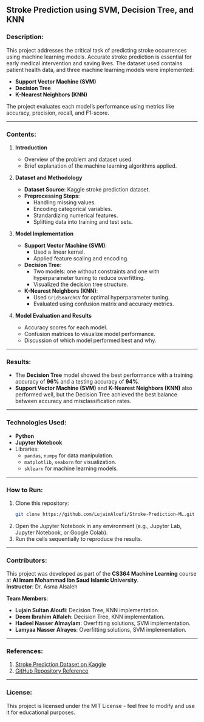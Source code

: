 
## **Stroke Prediction using SVM, Decision Tree, and KNN**

### **Description**:
This project addresses the critical task of predicting stroke occurrences using machine learning models. Accurate stroke prediction is essential for early medical intervention and saving lives. The dataset used contains patient health data, and three machine learning models were implemented:  
- **Support Vector Machine (SVM)**  
- **Decision Tree**  
- **K-Nearest Neighbors (KNN)**  

The project evaluates each model’s performance using metrics like accuracy, precision, recall, and F1-score.

---

### **Contents**:
1. **Introduction**  
   - Overview of the problem and dataset used.  
   - Brief explanation of the machine learning algorithms applied.  

2. **Dataset and Methodology**  
   - **Dataset Source**: Kaggle stroke prediction dataset.  
   - **Preprocessing Steps**:  
     - Handling missing values.  
     - Encoding categorical variables.  
     - Standardizing numerical features.  
     - Splitting data into training and test sets.  

3. **Model Implementation**  
   - **Support Vector Machine (SVM)**:  
     - Used a linear kernel.  
     - Applied feature scaling and encoding.  
   - **Decision Tree**:  
     - Two models: one without constraints and one with hyperparameter tuning to reduce overfitting.  
     - Visualized the decision tree structure.  
   - **K-Nearest Neighbors (KNN)**:  
     - Used `GridSearchCV` for optimal hyperparameter tuning.  
     - Evaluated using confusion matrix and accuracy metrics.

4. **Model Evaluation and Results**  
   - Accuracy scores for each model.  
   - Confusion matrices to visualize model performance.  
   - Discussion of which model performed best and why.

---

### **Results**:
- The **Decision Tree** model showed the best performance with a training accuracy of **96%** and a testing accuracy of **94%**.
- **Support Vector Machine (SVM)** and **K-Nearest Neighbors (KNN)** also performed well, but the Decision Tree achieved the best balance between accuracy and misclassification rates.

---

### **Technologies Used**:
- **Python**  
- **Jupyter Notebook**  
- Libraries:  
  - `pandas`, `numpy` for data manipulation.  
  - `matplotlib`, `seaborn` for visualization.  
  - `sklearn` for machine learning models.

---

### **How to Run**:
1. Clone this repository:
   ```bash
   git clone https://github.com/LujainAloufi/Stroke-Prediction-ML.git
   ```
2. Open the Jupyter Notebook in any environment (e.g., Jupyter Lab, Jupyter Notebook, or Google Colab).
3. Run the cells sequentially to reproduce the results.

---

### **Contributors**:
This project was developed as part of the **CS364 Machine Learning** course at **Al Imam Mohammad ibn Saud Islamic University**.  
**Instructor**: Dr. Asma Alsaleh  

**Team Members**:  
- **Lujain Sultan Aloufi**: Decision Tree, KNN implementation.  
- **Deem Ibrahim Alfaleh**: Decision Tree, KNN implementation.  
- **Hadeel Nasser Almaylam**: Overfitting solutions, SVM implementation.  
- **Lamyaa Nasser Alrayes**: Overfitting solutions, SVM implementation.

---

### **References**:
1. [Stroke Prediction Dataset on Kaggle](https://www.kaggle.com/datasets/fedesoriano/stroke-prediction-dataset)  
2. [GitHub Repository Reference](https://github.com/jordanjzhao/data-science-stroke-prediction)

---

### **License**:
This project is licensed under the MIT License - feel free to modify and use it for educational purposes.
